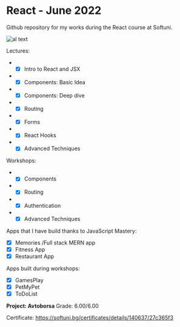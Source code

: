 # React - June 2022 #

Github repository for my works during the React course at Softuni.

![al text](https://softuni.bg/files/courses/25.06-software-react-js.jpg)

Lectures:

* - [x] Intro to React and JSX
* - [x] Components: Basic Idea
* - [x] Components: Deep dive
* - [x] Routing
* - [x] Forms
* - [x] React Hooks
* - [x] Advanced Techniques 

Workshops:

* - [x] Components
* - [x] Routing
* - [x] Authentication
* - [x] Advanced Techniques

Apps that I have build thanks to JavaScript Mastery:

* [x] Memories /Full stack MERN app
* [x] Fitness App
* [x] Restaurant App

Apps built during workshops:

* [x] GamesPlay
* [x] PetMyPet
* [x] ToDoList

**Project: Avtoborsa**
Grade: 6.00/6.00

Certificate: https://softuni.bg/certificates/details/140637/27c365f3

